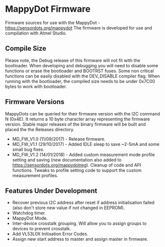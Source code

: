 # MappyDot Firmware

Firmware sources for use with the MappyDot - https://sensordots.org/mappydot
The firmware is developed for use and compilation with Atmel Studio.

## Compile Size
Please note, the Debug release of this firmware will not fit with the bootloader. When developing and debugging you will need to disable some functions or erase the bootloader and BOOTRST fuses. 
Some non critical functions can be easily disabled with the DEV_DISABLE compiler flag.
When running with the bootloader, the compiled size needs to be under 0x7C00 bytes to work with bootloader.

## Firmware Versions
MappyDots can be queried for their firmware version with the I2C command N (0x4E). It returns a 10 byte character array representing the firmware version. Stable major releases of the binary firmware will be built and placed the the Releases directory.
   - MD_FW_V1.0 (11/09/2017) - Release firmware. 
   - MD_FW_V1.1 (29/10/2017) - Added IDLE sleep to save ~2-5mA and some small bug fixes. 
   - MD_FW_V1.2 (14/01/2018) - Added custom measurement mode profile setting and saving (new documentation also added to https://sensordots.org/mappydotreg). Cleanup of code and API functions. Tweaks to profile setting code to support the custom measurement profiles.
   
## Features Under Development
   - Recover previous I2C address after reset if address initialisation failed (also don't store new value if not changed in EEPROM).
   - Watchdog timer.
   - MappyDot Mode.
   - Inter-device crosstalk grouping. Will allow you to assign groups to devices to prevent crosstalk.
   - Add VL53L0X Initisation Error Codes.
   - Assign new start address to master and assign master in firmware.
